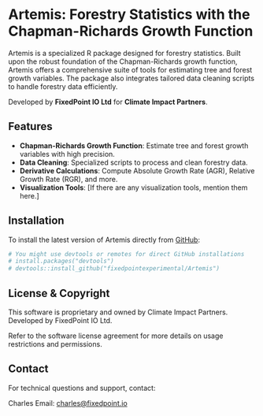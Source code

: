 # Artemis: Forestry Statistics with the Chapman-Richards Growth Function

Artemis is a specialized R package designed for forestry statistics. Built upon the robust foundation of the Chapman-Richards growth function, Artemis offers a comprehensive suite of tools for estimating tree and forest growth variables. The package also integrates tailored data cleaning scripts to handle forestry data efficiently.

Developed by **FixedPoint IO Ltd** for **Climate Impact Partners**.

## Features

- **Chapman-Richards Growth Function**: Estimate tree and forest growth variables with high precision.
- **Data Cleaning**: Specialized scripts to process and clean forestry data.
- **Derivative Calculations**: Compute Absolute Growth Rate (AGR), Relative Growth Rate (RGR), and more.
- **Visualization Tools**: [If there are any visualization tools, mention them here.]

## Installation

To install the latest version of Artemis directly from [GitHub](https://github.com/fixedpointexperimental/Artemis):

```R
# You might use devtools or remotes for direct GitHub installations
# install.packages("devtools")
# devtools::install_github("fixedpointexperimental/Artemis")
```


## License & Copyright
This software is proprietary and owned by Climate Impact Partners. Developed by FixedPoint IO Ltd.

Refer to the software license agreement for more details on usage restrictions and permissions.

## Contact
For technical questions and support, contact:

Charles
Email: charles@fixedpoint.io
